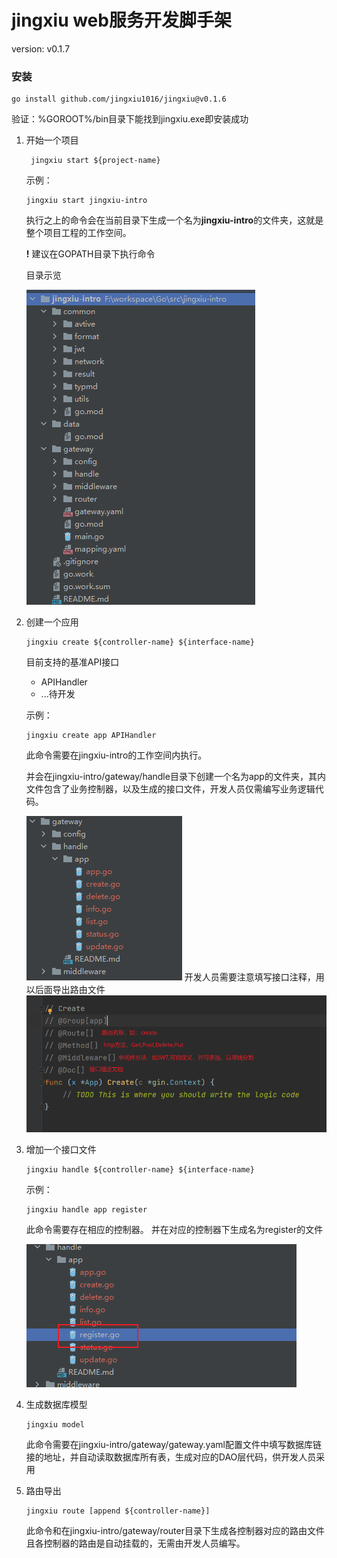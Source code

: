 # jingxiu web服务开发脚手架
version: v0.1.7  

### 安装
```shell
go install github.com/jingxiu1016/jingxiu@v0.1.6
```
验证：%GOROOT%/bin目录下能找到jingxiu.exe即安装成功

1. 开始一个项目
   ```shell
    jingxiu start ${project-name}
    ```
   示例：
   ```shell
   jingxiu start jingxiu-intro
   ```
   执行之上的命令会在当前目录下生成一个名为**jingxiu-intro**的文件夹，这就是整个项目工程的工作空间。
   
   **!** 建议在GOPATH目录下执行命令
   
   目录示览
   
   ![img.png](img.png)
2. 创建一个应用
    ```shell
    jingxiu create ${controller-name} ${interface-name}
    ```
   目前支持的基准API接口
   - APIHandler
   - ...待开发
   
   示例：
   ```shell
   jingxiu create app APIHandler
   ```
   此命令需要在jingxiu-intro的工作空间内执行。
   
   并会在jingxiu-intro/gateway/handle目录下创建一个名为app的文件夹，其内文件包含了业务控制器，以及生成的接口文件，开发人员仅需编写业务逻辑代码。
   
   ![img_1.png](img_1.png)
   开发人员需要注意填写接口注释，用以后面导出路由文件
   ![img_2.png](img_2.png)
3. 增加一个接口文件
   ```shell
   jingxiu handle ${controller-name} ${interface-name} 
   ```
   
   示例：
   ```shell
   jingxiu handle app register 
   ```
   此命令需要存在相应的控制器。 并在对应的控制器下生成名为register的文件

   ![img_3.png](img_3.png)
4. 生成数据库模型
    ```shell
    jingxiu model
    ```
   此命令需要在jingxiu-intro/gateway/gateway.yaml配置文件中填写数据库链接的地址，并自动读取数据库所有表，生成对应的DAO层代码，供开发人员采用
5. 路由导出
    ```shell
    jingxiu route [append ${controller-name}]
    ```
   此命令和在jingxiu-intro/gateway/router目录下生成各控制器对应的路由文件
   且各控制器的路由是自动挂载的，无需由开发人员编写。